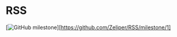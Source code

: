 # RSS

[![GitHub milestone](https://img.shields.io/github/milestones/progress-percent/Zeliper/RSS/1)][https://github.com/Zeliper/RSS/milestone/1]
